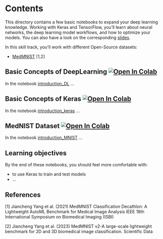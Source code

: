 # Contents

This directory contains a few basic notebooks to expand your deep learning knowledge. Working with Keras and TensorFlow, you’ll learn about neural networks, the deep learning model workflows, and how to optimize your models. You can also have a look on the corresponding [slides](https://raw.githack.com/University-Clinic-of-Neuroradiology/python-bootcamp/main/notebooks/DeepLearning/slides/DeepLearning.slides.html#/).

In this skill track, you'll work with different Open-Source datasets:
- [MedMNIST](https://medmnist.com/) [1,2]

## Basic Concepts of DeepLearning <a href="https://colab.research.google.com/github/University-Clinic-of-Neuroradiology/python-bootcamp/blob/main/notebooks/DeepLearning/01_introduction_DL.ipynb"><img src="https://colab.research.google.com/assets/colab-badge.svg" alt="Open In Colab"/></a>
In the notebook [introduction_DL](01_introduction_DL.ipynb) ...

## Basic Concepts of Keras <a href="https://colab.research.google.com/github/University-Clinic-of-Neuroradiology/python-bootcamp/blob/main/notebooks/DeepLearning/02_introduction_keras.ipynb"><img src="https://colab.research.google.com/assets/colab-badge.svg" alt="Open In Colab"/></a>
In the notebook [introduction_keras](02_introduction_keras.ipynb) ...

## MedNIST Dataset <a href="https://colab.research.google.com/github/University-Clinic-of-Neuroradiology/python-bootcamp/blob/main/notebooks/DeepLearning/03_introduction_MNIST.ipynb"><img src="https://colab.research.google.com/assets/colab-badge.svg" alt="Open In Colab"/></a>
In the notebook [introduction_MNIST](03_introduction_MNIST.ipynb) ...


## Learning objectives

By the end of these notebooks, you should feel more comfortable with:
- to use Keras to train and test models
- ...


## References
<a id="1">[1]</a> 
Jiancheng Yang et al. (2021)
MedMNIST Classification Decathlon: A Lightweight AutoML Benchmark for Medical Image Analysis
IEEE 18th International Symposium on Biomedical Imaging (ISBI)

<a id="2">[2]</a>
Jiancheng Yang et al. (2023)
MedMNIST v2-A large-scale lightweight benchmark for 2D and 3D biomedical image classification.
Scientific Data
